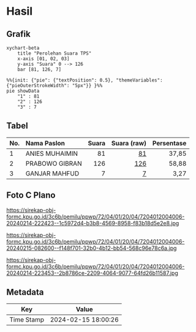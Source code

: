 # Hasil

## Grafik

```mermaid
xychart-beta
    title "Perolehan Suara TPS"
    x-axis [01, 02, 03]
    y-axis "Suara" 0 --> 126
    bar [81, 126, 7]
```

```mermaid
%%{init: {"pie": {"textPosition": 0.5}, "themeVariables": {"pieOuterStrokeWidth": "5px"}} }%%
pie showData
    "1" : 81
    "2" : 126
    "3" : 7
```

## Tabel

| No. | Nama Paslon    | Suara | Suara (raw) | Persentase |
|:--- |:-------------- | -----:| -----------:| ----------:|
| 1   | ANIES MUHAIMIN | 81    | [81][p-1]   | 37,85      |
| 2   | PRABOWO GIBRAN | 126   | [126][p-2]  | 58,88      |
| 3   | GANJAR MAHFUD  | 7     | [7][p-3]    | 3,27       |


[p-1]: https://github.com/gigit-pemilu/pemilu-2024-72-sulawesi-tengah/blob/main/pilpres/hitung-suara/sub/72-sulawesi-tengah/sub/04-toli-toli/sub/01-dampal-selatan/sub/2004-bangkir/sub/006-tps/sub/paslon-1.txt
[p-2]: https://github.com/gigit-pemilu/pemilu-2024-72-sulawesi-tengah/blob/main/pilpres/hitung-suara/sub/72-sulawesi-tengah/sub/04-toli-toli/sub/01-dampal-selatan/sub/2004-bangkir/sub/006-tps/sub/paslon-2.txt
[p-3]: https://github.com/gigit-pemilu/pemilu-2024-72-sulawesi-tengah/blob/main/pilpres/hitung-suara/sub/72-sulawesi-tengah/sub/04-toli-toli/sub/01-dampal-selatan/sub/2004-bangkir/sub/006-tps/sub/paslon-3.txt

## Foto C Plano

https://sirekap-obj-formc.kpu.go.id/3c6b/pemilu/ppwp/72/04/01/20/04/7204012004006-20240214-222423--1c5972d4-b3b8-4569-8958-f83b18d5e2e8.jpg

https://sirekap-obj-formc.kpu.go.id/3c6b/pemilu/ppwp/72/04/01/20/04/7204012004006-20240215-082600--f148f701-32b0-4b12-bb54-568c96e78c6a.jpg

https://sirekap-obj-formc.kpu.go.id/3c6b/pemilu/ppwp/72/04/01/20/04/7204012004006-20240214-223453--2b8786ce-2209-4064-9077-64fd26b11587.jpg


## Metadata

| Key        | Value               |
| ---------- | ------------------- |
| Time Stamp | 2024-02-15 18:00:26 |



